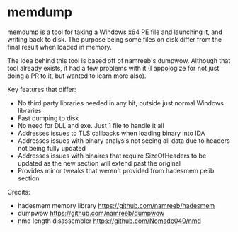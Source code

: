 # memdump

memdump is a tool for taking a Windows x64 PE file and launching it, and writing back to disk. The purpose being some files on disk differ from the final result when loaded in memory.

The idea behind this tool is based off of namreeb's dumpwow. Although that tool already exists, it had a few problems with it (I appologize for not just doing a PR to it, but wanted to learn more also).

Key features that differ:
- No third party libraries needed in any bit, outside just normal Windows libraries
- Fast dumping to disk
- No need for DLL and exe. Just 1 file to handle it all
- Addresses issues to TLS callbacks when loading binary into IDA
- Addresses issues with binary analysis not seeing all data due to headers not being fully updated
- Addresses issues with binaires that require SizeOfHeaders to be updated as the new section will extend past the original
- Provides minor tweaks that weren't provided from hadesmem pelib section

Credits: 
- hadesmem memory library https://github.com/namreeb/hadesmem
- dumpwow https://github.com/namreeb/dumpwow
- nmd length disassembler https://github.com/Nomade040/nmd